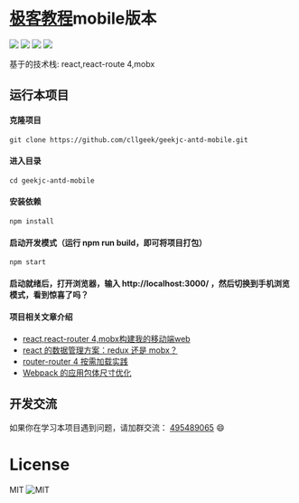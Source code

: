 # [极客教程](https://www.geekjc.com)mobile版本
[![](https://img.shields.io/github/issues/cllgeek/geekjc-antd-mobile.svg)](https://github.com/cllgeek/geekjc-antd-mobile/issues)
[![](https://img.shields.io/github/forks/cllgeek/geekjc-antd-mobile.svg)](https://github.com/cllgeek/geekjc-antd-mobile/network)
[![](https://img.shields.io/github/stars/cllgeek/geekjc-antd-mobile.svg)](https://github.com/cllgeek/geekjc-antd-mobile/stargazers)
![](https://img.shields.io/github/license/cllgeek/geekjc-antd-mobile.svg)

基于的技术栈: react,react-route 4,mobx

## 运行本项目
#### 克隆项目
    git clone https://github.com/cllgeek/geekjc-antd-mobile.git

#### 进入目录
    cd geekjc-antd-mobile

#### 安装依赖
    npm install

#### 启动开发模式（运行 npm run build，即可将项目打包）
    npm start

#### 启动就绪后，打开浏览器，输入 http://localhost:3000/ ，然后切换到手机浏览模式，看到惊喜了吗？

#### 项目相关文章介绍
* [react,react-router 4,mobx构建我的移动端web](https://www.geekjc.com/post/59db251559f92b5d491592d4)
* [react 的数据管理方案：redux 还是 mobx？](http://imweb.io/topic/59f4833db72024f03c7f49b4)
* [router-router 4 按需加载实践](https://www.geekjc.com/post/5a72f7585bd1340aebd9a630)
* [Webpack 的应用包体尺寸优化](https://www.geekjc.com/post/5a7401e787eae410348f8043)

## 开发交流
如果你在学习本项目遇到问题，请加群交流： [495489065](http://shang.qq.com/wpa/qunwpa?idkey=4e8ab985822977ef7e4c1a63eec78f4d17b1af27d5d71a85d8599691930b676f) :smile:

# License
MIT
![MIT](https://cllgeek.github.io/svg/license/mit.svg)
